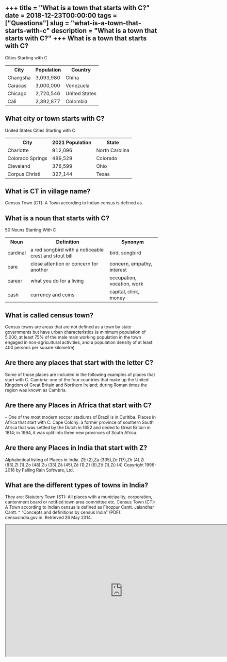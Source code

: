 +++
title = "What is a town that starts with C?"
date = 2018-12-23T00:00:00
tags = ["Questions"]
slug = "what-is-a-town-that-starts-with-c"
description = "What is a town that starts with C?"
+++
What is a town that starts with C?
----------------------------------

Cities Starting with C

<table><tr><th>City</th><th>Population</th><th>Country</th></tr><tr><td>Changsha</td><td>3,093,980</td><td>China</td></tr><tr><td>Caracas</td><td>3,000,000</td><td>Venezuela</td></tr><tr><td>Chicago</td><td>2,720,546</td><td>United States</td></tr><tr><td>Cali</td><td>2,392,877</td><td>Colombia</td></tr></table>

What city or town starts with C?
--------------------------------

United States Cities Starting with C

<table><tr><th>City</th><th>2021 Population</th><th>State</th></tr><tr><td>Charlotte</td><td>912,096</td><td>North Carolina</td></tr><tr><td>Colorado Springs</td><td>489,529</td><td>Colorado</td></tr><tr><td>Cleveland</td><td>376,599</td><td>Ohio</td></tr><tr><td>Corpus Christi</td><td>327,144</td><td>Texas</td></tr></table>

What is CT in village name?
---------------------------

Census Town (CT): A Town according to Indian census is defined as.

What is a noun that starts with C?
----------------------------------

50 Nouns Starting With C

<table><tr><th>Noun</th><th>Definition</th><th>Synonym</th></tr><tr><td>cardinal</td><td>a red songbird with a noticeable crest and stout bill</td><td>bird, songbird</td></tr><tr><td>care</td><td>close attention or concern for another</td><td>concern, empathy, interest</td></tr><tr><td>career</td><td>what you do for a living</td><td>occupation, vocation, work</td></tr><tr><td>cash</td><td>currency and coins</td><td>capital, clink, money</td></tr></table>

What is called census town?
---------------------------

Census towns are areas that are not defined as a town by state governments but have urban characteristics (a minimum population of 5,000, at least 75% of the male main working population in the town engaged in non-agricultural activities, and a population density of at least 400 persons per square kilometre)

Are there any places that start with the letter C?
--------------------------------------------------

Some of those places are included in the following examples of places that start with C. Cambria: one of the four countries that make up the United Kingdom of Great Britain and Northern Ireland; during Roman times the region was known as Cambria.

Are there any Places in Africa that start with C?
-------------------------------------------------

– One of the most modern soccer stadiums of Brazil is in Curitiba. Places in Africa that start with C. Cape Colony: a former province of southern South Africa that was settled by the Dutch in 1652 and ceded to Great Britain in 1814; in 1994, it was split into three new provinces of South Africa.

Are there any Places in India that start with Z?
------------------------------------------------

Alphabetical listing of Places in India. ZE (2),Za (335),Ze (17),Zh (4),Zi (83),Zl (1),Zo (48),Zu (33),Zā (45),Zē (1),Zī (6),Zō (1),Zū (4) Copyright 1996-2016 by Falling Rain Software, Ltd.

What are the different types of towns in India?
-----------------------------------------------

They are: Statutory Town (ST): All places with a municipality, corporation, cantonment board or notified town area committee etc. Census Town (CT): A Town according to Indian census is defined as Firozpur Cantt. Jalandhar Cantt. ^ “Concepts and definitions by census India” (PDF). censusindia.gov.in. Retrieved 26 May 2014.

<iframe allow="accelerometer; autoplay; clipboard-write; encrypted-media; gyroscope; picture-in-picture" allowfullscreen="" class="__youtube_prefs__  epyt-is-override  no-lazyload" data-no-lazy="1" data-origheight="433" data-origwidth="770" data-skipgform_ajax_framebjll="" height="433" id="_ytid_83265" loading="lazy" src="https://www.youtube.com/embed/64mUXhNTYeo?enablejsapi=1&autoplay=0&cc_load_policy=0&cc_lang_pref=&iv_load_policy=1&loop=0&modestbranding=0&rel=1&fs=1&playsinline=0&autohide=2&theme=dark&color=red&controls=1&" title="YouTube player" width="770"></iframe>
